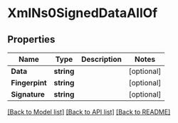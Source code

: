 # XmlNs0SignedDataAllOf

## Properties

Name | Type | Description | Notes
------------ | ------------- | ------------- | -------------
**Data** | **string** |  | [optional] 
**Fingerpint** | **string** |  | [optional] 
**Signature** | **string** |  | [optional] 

[[Back to Model list]](../README.md#documentation-for-models) [[Back to API list]](../README.md#documentation-for-api-endpoints) [[Back to README]](../README.md)


